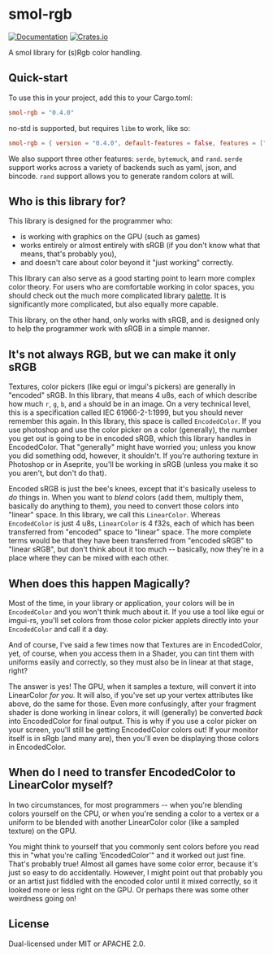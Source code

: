 # smol-rgb

[![Documentation](https://docs.rs/smol-rgb/badge.svg)](https://docs.rs/smol-rgb/)
[![Crates.io](https://img.shields.io/crates/v/smol-rgb.svg)](https://crates.io/crates/smol-rgb)

A smol library for (s)Rgb color handling.

## Quick-start

To use this in your project, add this to your Cargo.toml:

```toml
smol-rgb = "0.4.0"
```

no-std is supported, but requires `libm` to work, like so:

```toml
smol-rgb = { version = "0.4.0", default-features = false, features = ["libm"]  }
```

We also support three other features: `serde`, `bytemuck`, and `rand`. `serde` support works across a variety of backends such as yaml, json, and bincode. `rand` support allows you to generate random colors at will.

## Who is this library for?

This library is designed for the programmer who:

- is working with graphics on the GPU (such as games)
- works entirely or almost entirely with sRGB (if you don't know what that means, that's probably you),
- and doesn't care about color beyond it "just working" correctly.

This library can also serve as a good starting point to learn more complex color theory. For users who are comfortable working in color spaces, you should check out the much more complicated library [palette](https://github.com/Ogeon/palette). It is significantly more complicated, but also equally more capable.

This library, on the other hand, only works with sRGB, and is designed only to help the programmer work with sRGB in a simple manner.

## It's not always RGB, but we can make it only sRGB

Textures, color pickers (like egui or imgui's pickers) are generally in "encoded" sRGB. In this library, that means 4 u8s, each of which describe how much `r`, `g`, `b`, and `a` should be in an image. On a very technical level, this is a specification called IEC 61966-2-1:1999, but you should never remember this again. In this library, this space is called `EncodedColor`. If you use photoshop and use the color picker on a color (generally), the number you get out is going to be in encoded sRGB, which this library handles in EncodedColor. That "generally" might have worried you; unless you know you did something odd, however, it shouldn't. If you're authoring texture in Photoshop or in Aseprite, you'll be working in sRGB (unless you make it so you aren't, but don't do that).

Encoded sRGB is just the bee's knees, except that it's basically useless to *do* things in. When you want to *blend* colors (add them, multiply them, basically do anything to them), you need to convert those colors into "linear" space. In this library, we call this `LinearColor`. Whereas `EncodedColor` is just 4 u8s, `LinearColor` is 4 f32s, each of which has been transferred from "encoded" space to "linear" space. The more complete terms would be that they have been transferred from "encoded sRGB" to "linear sRGB", but don't think about it too much -- basically, now they're in a place where they can be mixed with each other.

## When does this happen Magically?

Most of the time, in your library or application, your colors will be in `EncodedColor` and you won't think much about it. If you use a tool like egui or imgui-rs, you'll set colors from those color picker applets directly into your `EncodedColor` and call it a day.

And of course, I've said a few times now that Textures are in EncodedColor, yet, of course, when you access them in a Shader, you can tint them with uniforms easily and correctly, so they must also be in linear at that stage, right?

The answer is yes! The GPU, when it samples a texture, will convert it into LinearColor *for you.* It will also, if you've set up your vertex attributes like above, do the same for those. Even more confusingly, after your fragment shader is done working in linear colors, it will (generally) be converted *back* into EncodedColor for final output. This is why if you use a color picker on your screen, you'll still be getting EncodedColor colors out! If your monitor itself is in sRgb (and many are), then you'll even be displaying those colors in EncodedColor.

## When do I need to transfer EncodedColor to LinearColor myself?

In two circumstances, for most programmers -- when you're blending colors yourself on the CPU, or when you're sending a color to a vertex or a uniform to be blended with another LinearColor color (like a sampled texture) on the GPU.

You might think to yourself that you commonly sent colors before you read this in "what you're calling 'EncodedColor'" and it worked out just fine. That's probably true! Almost all games have some color error, because it's just so easy to do accidentally. However, I might point out that probably you or an artist just fiddled with the encoded color until it mixed correctly, so it looked more or less right on the GPU. Or perhaps there was some other weirdness going on!

## License

Dual-licensed under MIT or APACHE 2.0.
